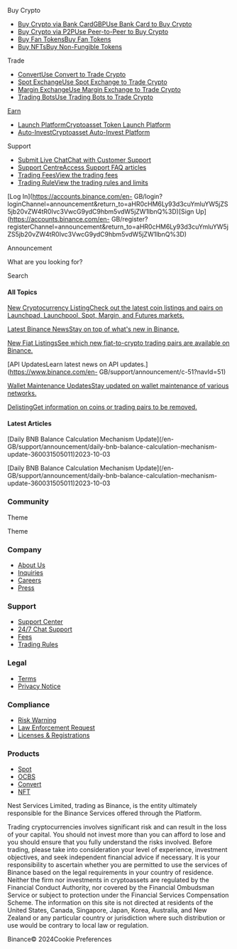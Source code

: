 [](https://www.binance.com/en-GB/)

Buy Crypto

  * [Buy Crypto via Bank CardGBPUse Bank Card to Buy Crypto](https://www.binance.com/en-GB/crypto/buy/GBP/BTC)
  * [Buy Crypto via P2PUse Peer-to-Peer to Buy Crypto](https://p2p.binance.com/en-GB/trade/all-payments/USDT?fiat=GBP)
  * [Buy Fan TokensBuy Fan Tokens](https://www.binance.com/en-GB/fan-token)
  * [Buy NFTsBuy Non-Fungible Tokens](https://www.binance.com/en-GB/nft/home)

Trade

  * [ConvertUse Convert to Trade Crypto](https://www.binance.com/en-GB/convert)
  * [Spot ExchangeUse Spot Exchange to Trade Crypto](https://www.binance.com/en-GB/markets/spot_margin-FIAT)
  * [Margin ExchangeUse Margin Exchange to Trade Crypto](https://www.binance.com/en-GB/trade?type=cross)
  * [Trading BotsUse Trading Bots to Trade Crypto](https://www.binance.com/en-GB/trading-bots)

[Earn](https://www.binance.com/en-GB/earn)

  * [Launch PlatformCryptoasset Token Launch Platform](https://launchpad.binance.com/en-GB)
  * [Auto-InvestCryptoasset Auto-Invest Platform](https://www.binance.com/en-GB/auto-invest/)

Support

  * [Submit Live ChatChat with Customer Support](https://www.binance.com/en-GB/chat)
  * [Support CentreAccess Support FAQ articles](https://www.binance.com/en-GB/support)
  * [Trading FeesView the trading fees](https://www.binance.com/en-GB/fee/trading)
  * [Trading RuleView the trading rules and limits](https://www.binance.com/en-GB/trade-rule)

[Log In](https://accounts.binance.com/en-
GB/login?loginChannel=announcement&return_to=aHR0cHM6Ly93d3cuYmluYW5jZS5jb20vZW4tR0Ivc3VwcG9ydC9hbm5vdW5jZW1lbnQ%3D)[Sign
Up](https://accounts.binance.com/en-
GB/register?registerChannel=announcement&return_to=aHR0cHM6Ly93d3cuYmluYW5jZS5jb20vZW4tR0Ivc3VwcG9ydC9hbm5vdW5jZW1lbnQ%3D)

Announcement

What are you looking for?

Search

#### All Topics

[New Cryptocurrency ListingCheck out the latest coin listings and pairs on
Launchpad, Launchpool, Spot, Margin, and Futures
markets.](https://www.binance.com/en-GB/support/announcement/c-48?navId=48)

[Latest Binance NewsStay on top of what's new in
Binance.](https://www.binance.com/en-GB/support/announcement/c-49?navId=49)

[New Fiat ListingsSee which new fiat-to-crypto trading pairs are available on
Binance.](https://www.binance.com/en-GB/support/announcement/c-50?navId=50)

[API UpdatesLearn latest news on API updates.](https://www.binance.com/en-
GB/support/announcement/c-51?navId=51)

[Wallet Maintenance UpdatesStay updated on wallet maintenance of various
networks.](https://www.binance.com/en-GB/support/announcement/c-157?navId=157)

[DelistingGet information on coins or trading pairs to be
removed.](https://www.binance.com/en-GB/support/announcement/c-161?navId=161)

#### Latest Articles

[Daily BNB Balance Calculation Mechanism Update](/en-
GB/support/announcement/daily-bnb-balance-calculation-mechanism-
update-360031505011)2023-10-03

[Daily BNB Balance Calculation Mechanism Update](/en-
GB/support/announcement/daily-bnb-balance-calculation-mechanism-
update-360031505011)2023-10-03

### Community

[](https://x.com/binanceuk)

Theme

Theme

### Company

  * [About Us](https://www.binance.com/en-GB/about)
  * [Inquiries](https://www.binance.com/en-GB/about#email)
  * [Careers](https://www.binance.com/en-GB/careers)
  * [Press](https://www.binance.com/en-GB/press)

### Support

  * [Support Center](https://www.binance.com/en-GB/support)
  * [24/7 Chat Support](https://www.binance.com/en-GB/chat?sourceEntry=4)
  * [Fees](https://www.binance.com/en-GB/fee/schedule)
  * [Trading Rules](https://www.binance.com/en-GB/trade-rule)

### Legal

  * [Terms](https://www.binance.com/en-GB/terms)
  * [Privacy Notice](https://www.binance.com/en-GB/about-legal/privacy-portal)

### Compliance

  * [Risk Warning](https://www.binance.com/en-GB/legal/risk-warning)
  * [Law Enforcement Request](https://www.binance.com/en-GB/support/law-enforcement)
  * [Licenses & Registrations](https://www.binance.com/en-GB/legal/licenses)

### Products

  * [Spot](https://www.binance.com/en-GB/markets/overview)
  * [OCBS](https://www.binance.com/en-GB/crypto)
  * [Convert](https://www.binance.com/en-GB/convert/GBP/BTC)
  * [NFT](https://www.binance.com/en-GB/nft/home)

Nest Services Limited, trading as Binance, is the entity ultimately
responsible for the Binance Services offered through the Platform.  
  
Trading cryptocurrencies involves significant risk and can result in the loss
of your capital. You should not invest more than you can afford to lose and
you should ensure that you fully understand the risks involved. Before
trading, please take into consideration your level of experience, investment
objectives, and seek independent financial advice if necessary. It is your
responsibility to ascertain whether you are permitted to use the services of
Binance based on the legal requirements in your country of residence. Neither
the firm nor investments in cryptoassets are regulated by the Financial
Conduct Authority, nor covered by the Financial Ombudsman Service or subject
to protection under the Financial Services Compensation Scheme. The
information on this site is not directed at residents of the United States,
Canada, Singapore, Japan, Korea, Australia, and New Zealand or any particular
country or jurisdiction where such distribution or use would be contrary to
local law or regulation.

Binance© 2024Cookie Preferences

